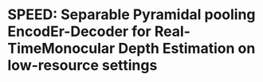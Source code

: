 # SPEED: Separable Pyramidal pooling EncodEr-Decoder for Real-TimeMonocular Depth Estimation on low-resource settings
